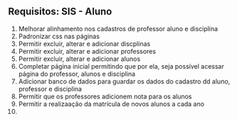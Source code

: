 <h2>Requisitos: SIS - Aluno</h2>

  1. Melhorar alinhamento nos cadastros de professor aluno e disciplina
  2. Padronizar css nas páginas
  3. Permitir excluir, alterar e adicionar discplinas
  4. Permitir excluir, alterar e adicionar professores
  5. Permitir excluir, alterar e adicionar alunos
  6. Completar página inicial permitindo que por ela, seja possível acessar página do professor, alunos e disciplina
  7. Adicionar banco de dados para guardar os dados do cadastro dd aluno, professor e disciplina
  8. Permitir que os professores adicionem nota para os alunos
  9. Permitir a realizaação da matrícula de novos alunos a cada ano
  10. 



